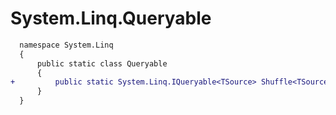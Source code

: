 # System.Linq.Queryable

```diff
  namespace System.Linq
  {
      public static class Queryable
      {
+         public static System.Linq.IQueryable<TSource> Shuffle<TSource>(this System.Linq.IQueryable<TSource> source);
      }
  }
```
